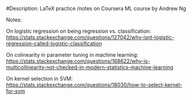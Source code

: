 #Description:
LaTeX practice /notes on Coursera ML course by Andrew Ng

Notes:

On logistic regression on being regression vs. classification:
https://stats.stackexchange.com/questions/127042/why-isnt-logistic-regression-called-logistic-classification

On colinearity in parameter tuning in machine learning:
https://stats.stackexchange.com/questions/168622/why-is-multicollinearity-not-checked-in-modern-statistics-machine-learning

On kernel selection in SVM:
https://stats.stackexchange.com/questions/18030/how-to-select-kernel-for-svm
